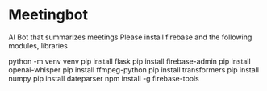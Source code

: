 # Meetingbot
AI Bot that summarizes meetings
Please install firebase and the following modules, libraries

python -m venv venv
pip install flask
pip install firebase-admin
pip install openai-whisper
pip install ffmpeg-python
pip install transformers
pip install numpy
pip install dateparser
npm install -g firebase-tools
